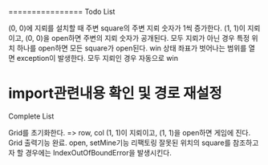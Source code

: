 ================
Todo List


(0, 0)에 지뢰를 설치할 때 주변 square의 주변 지뢰 숫자가 1씩 증가한다.
(1, 1)이 지뢰이고, (0, 0)을 open하면 주변의 지뢰 숫자가 공개된다.
모두 지뢰가 아닌 경우 특정 위치 하나를 open하면 모든 square가 open된다. win 상태
좌표가 벗어나는 범위를 열면 exception이 발생한다.
모두 지뢰인 경우 자동으로 win

import관련내용 확인 및 경로 재설정
================
Complete List

Grid를 초기화한다. => row, col
(1, 1)이 지뢰이고, (1, 1)을 open하면 게임에 진다.
Grid 출력기능 완료.
open, setMine기능 리팩토링
잘못된 위치의 square를 참조하고자 할 경우에는 IndexOutOfBoundError을 발생시킨다.